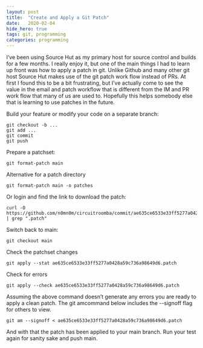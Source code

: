 ```yaml
---
layout:	post
title:	"Create and Apply a Git Patch"
date:	2020-02-04
hide_hero: true
tags: git, programming
categories: programming
---
```


I’ve been using Source Hut as my primary host for source control and builds for a few months. I really enjoy it, but one of the main things I had to learn up front was how to apply a patch in git. Unlike Github and many other git host Source Hut makes use of the git patch work flow instead of PRs. At first I found this to be a bit frustrating, but I’ve actually come to see the value in the email and patch workflow that is different from the IM and PR work flow that many of us are used to. Hopefully this helps somebody else that is learning to use patches in the future.

Build your feature or modify your code on a separate branch:

```shell
git checkout -b ...  
git add ...  
git commit  
git push
```

Prepare a patchset:

```shell
git format-patch main
```

Alternative for a patch directory

```shell
git format-patch main -o patches
```

Or login and find the link to download the patch:

```shell
curl -O https://github.com/n0mn0m/circuitroomba/commit/ae635ce6533e33ff5277a0428a59c736a98649d6.patchls | grep ".patch"  
```

Switch back to main:

```shell
git checkout main
```

Check the patchset changes

```shell
git apply --stat ae635ce6533e33ff5277a0428a59c736a98649d6.patch
```

Check for errors

```shell
git apply --check ae635ce6533e33ff5277a0428a59c736a98649d6.patch
```

Assuming the above command doesn’t generate any errors you are ready to apply a clean patch. The git amcommand below includes the --signoff flag for others to view.

```shell
git am --signoff < ae635ce6533e33ff5277a0428a59c736a98649d6.patch
```

And with that the patch has been applied to your main branch. Run your test again for sanity sake and push main.
